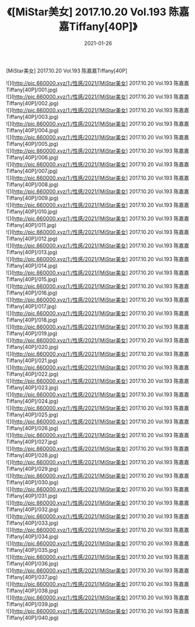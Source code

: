﻿---
layout: post
title:  《[MiStar美女] 2017.10.20 Vol.193 陈嘉嘉Tiffany[40P]》
date:   2021-01-26
img: http://pic.660000.xyz/1:/性感/2021/[MiStar美女] 2017.10.20 Vol.193 陈嘉嘉Tiffany[40P]/000.jpg
categories: [美女, 清纯, 唯美]
---

[MiStar美女] 2017.10.20 Vol.193 陈嘉嘉Tiffany[40P]

  ![](http://pic.660000.xyz/1:/性感/2021/[MiStar美女] 2017.10.20 Vol.193 陈嘉嘉Tiffany[40P]/001.jpg) <br> ![](http://pic.660000.xyz/1:/性感/2021/[MiStar美女] 2017.10.20 Vol.193 陈嘉嘉Tiffany[40P]/002.jpg) <br> ![](http://pic.660000.xyz/1:/性感/2021/[MiStar美女] 2017.10.20 Vol.193 陈嘉嘉Tiffany[40P]/003.jpg) <br> ![](http://pic.660000.xyz/1:/性感/2021/[MiStar美女] 2017.10.20 Vol.193 陈嘉嘉Tiffany[40P]/004.jpg) <br> ![](http://pic.660000.xyz/1:/性感/2021/[MiStar美女] 2017.10.20 Vol.193 陈嘉嘉Tiffany[40P]/005.jpg) <br> ![](http://pic.660000.xyz/1:/性感/2021/[MiStar美女] 2017.10.20 Vol.193 陈嘉嘉Tiffany[40P]/006.jpg) <br> ![](http://pic.660000.xyz/1:/性感/2021/[MiStar美女] 2017.10.20 Vol.193 陈嘉嘉Tiffany[40P]/007.jpg) <br> ![](http://pic.660000.xyz/1:/性感/2021/[MiStar美女] 2017.10.20 Vol.193 陈嘉嘉Tiffany[40P]/008.jpg) <br> ![](http://pic.660000.xyz/1:/性感/2021/[MiStar美女] 2017.10.20 Vol.193 陈嘉嘉Tiffany[40P]/009.jpg) <br> ![](http://pic.660000.xyz/1:/性感/2021/[MiStar美女] 2017.10.20 Vol.193 陈嘉嘉Tiffany[40P]/010.jpg) <br> ![](http://pic.660000.xyz/1:/性感/2021/[MiStar美女] 2017.10.20 Vol.193 陈嘉嘉Tiffany[40P]/011.jpg) <br> ![](http://pic.660000.xyz/1:/性感/2021/[MiStar美女] 2017.10.20 Vol.193 陈嘉嘉Tiffany[40P]/012.jpg) <br> ![](http://pic.660000.xyz/1:/性感/2021/[MiStar美女] 2017.10.20 Vol.193 陈嘉嘉Tiffany[40P]/013.jpg) <br> ![](http://pic.660000.xyz/1:/性感/2021/[MiStar美女] 2017.10.20 Vol.193 陈嘉嘉Tiffany[40P]/014.jpg) <br> ![](http://pic.660000.xyz/1:/性感/2021/[MiStar美女] 2017.10.20 Vol.193 陈嘉嘉Tiffany[40P]/015.jpg) <br> ![](http://pic.660000.xyz/1:/性感/2021/[MiStar美女] 2017.10.20 Vol.193 陈嘉嘉Tiffany[40P]/016.jpg) <br> ![](http://pic.660000.xyz/1:/性感/2021/[MiStar美女] 2017.10.20 Vol.193 陈嘉嘉Tiffany[40P]/017.jpg) <br> ![](http://pic.660000.xyz/1:/性感/2021/[MiStar美女] 2017.10.20 Vol.193 陈嘉嘉Tiffany[40P]/018.jpg) <br> ![](http://pic.660000.xyz/1:/性感/2021/[MiStar美女] 2017.10.20 Vol.193 陈嘉嘉Tiffany[40P]/019.jpg) <br> ![](http://pic.660000.xyz/1:/性感/2021/[MiStar美女] 2017.10.20 Vol.193 陈嘉嘉Tiffany[40P]/020.jpg) <br> ![](http://pic.660000.xyz/1:/性感/2021/[MiStar美女] 2017.10.20 Vol.193 陈嘉嘉Tiffany[40P]/021.jpg) <br> ![](http://pic.660000.xyz/1:/性感/2021/[MiStar美女] 2017.10.20 Vol.193 陈嘉嘉Tiffany[40P]/022.jpg) <br> ![](http://pic.660000.xyz/1:/性感/2021/[MiStar美女] 2017.10.20 Vol.193 陈嘉嘉Tiffany[40P]/023.jpg) <br> ![](http://pic.660000.xyz/1:/性感/2021/[MiStar美女] 2017.10.20 Vol.193 陈嘉嘉Tiffany[40P]/024.jpg) <br> ![](http://pic.660000.xyz/1:/性感/2021/[MiStar美女] 2017.10.20 Vol.193 陈嘉嘉Tiffany[40P]/025.jpg) <br> ![](http://pic.660000.xyz/1:/性感/2021/[MiStar美女] 2017.10.20 Vol.193 陈嘉嘉Tiffany[40P]/026.jpg) <br> ![](http://pic.660000.xyz/1:/性感/2021/[MiStar美女] 2017.10.20 Vol.193 陈嘉嘉Tiffany[40P]/027.jpg) <br> ![](http://pic.660000.xyz/1:/性感/2021/[MiStar美女] 2017.10.20 Vol.193 陈嘉嘉Tiffany[40P]/028.jpg) <br> ![](http://pic.660000.xyz/1:/性感/2021/[MiStar美女] 2017.10.20 Vol.193 陈嘉嘉Tiffany[40P]/029.jpg) <br> ![](http://pic.660000.xyz/1:/性感/2021/[MiStar美女] 2017.10.20 Vol.193 陈嘉嘉Tiffany[40P]/030.jpg) <br> ![](http://pic.660000.xyz/1:/性感/2021/[MiStar美女] 2017.10.20 Vol.193 陈嘉嘉Tiffany[40P]/031.jpg) <br> ![](http://pic.660000.xyz/1:/性感/2021/[MiStar美女] 2017.10.20 Vol.193 陈嘉嘉Tiffany[40P]/032.jpg) <br> ![](http://pic.660000.xyz/1:/性感/2021/[MiStar美女] 2017.10.20 Vol.193 陈嘉嘉Tiffany[40P]/033.jpg) <br> ![](http://pic.660000.xyz/1:/性感/2021/[MiStar美女] 2017.10.20 Vol.193 陈嘉嘉Tiffany[40P]/034.jpg) <br> ![](http://pic.660000.xyz/1:/性感/2021/[MiStar美女] 2017.10.20 Vol.193 陈嘉嘉Tiffany[40P]/035.jpg) <br> ![](http://pic.660000.xyz/1:/性感/2021/[MiStar美女] 2017.10.20 Vol.193 陈嘉嘉Tiffany[40P]/036.jpg) <br> ![](http://pic.660000.xyz/1:/性感/2021/[MiStar美女] 2017.10.20 Vol.193 陈嘉嘉Tiffany[40P]/037.jpg) <br> ![](http://pic.660000.xyz/1:/性感/2021/[MiStar美女] 2017.10.20 Vol.193 陈嘉嘉Tiffany[40P]/038.jpg) <br> ![](http://pic.660000.xyz/1:/性感/2021/[MiStar美女] 2017.10.20 Vol.193 陈嘉嘉Tiffany[40P]/039.jpg) <br> ![](http://pic.660000.xyz/1:/性感/2021/[MiStar美女] 2017.10.20 Vol.193 陈嘉嘉Tiffany[40P]/040.jpg) <br>